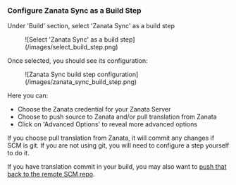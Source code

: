 ### Configure Zanata Sync as a Build Step

Under 'Build' section, select 'Zanata Sync' as a build step 
<figure>
![Select 'Zanata Sync' as a build step](/images/select_build_step.png)
</figure>

Once selected, you should see its configuration:
<figure>
![Zanata Sync build step configuration](/images/zanata_sync_build_step.png)
</figure>

Here you can:

- Choose the Zanata credential for your Zanata Server
- Choose to push source to Zanata and/or pull translation from Zanata
- Click on 'Advanced Options' to reveal more advanced options

If you choose pull translation from Zanata, it will commit any changes if SCM is git.
If you are not using git, you will need to configure a step yourself to do it.

If you have translation commit in your build, you may also want to [push that back to the remote SCM repo](/configuration/post-build.md).
